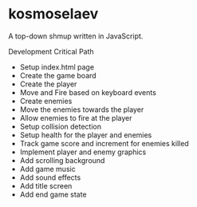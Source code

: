 # kosmoselaev
A top-down shmup written in JavaScript.

Development Critical Path
- Setup index.html page
- Create the game board
- Create the player
- Move and Fire based on keyboard events
- Create enemies
- Move the enemies towards the player
- Allow enemies to fire at the player
- Setup collision detection
- Setup health for the player and enemies
- Track game score and increment for enemies killed
- Implement player and enemy graphics
- Add scrolling background
- Add game music
- Add sound effects
- Add title screen
- Add end game state